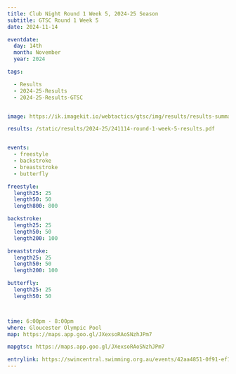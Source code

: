 ```yaml
---
title: Club Night Round 1 Week 5, 2024-25 Season
subtitle: GTSC Round 1 Week 5
date: 2024-11-14

eventdate:
  day: 14th
  month: November
  year: 2024

tags:

  - Results
  - 2024-25-Results
  - 2024-25-Results-GTSC


image: https://ik.imagekit.io/webtactics/gtsc/img/results/results-summary-5.jpg

results: /static/results/2024-25/241114-round-1-week-5-results.pdf


events:
  - freestyle
  - backstroke
  - breaststroke
  - butterfly

freestyle:
  length25: 25
  length50: 50
  length800: 800

backstroke:
  length25: 25
  length50: 50
  length200: 100

breaststroke:
  length25: 25
  length50: 50
  length200: 100

butterfly:
  length25: 25
  length50: 50



time: 6:00pm - 8:00pm
where: Gloucester Olympic Pool
map: https://maps.app.goo.gl/JXexsoRAoSNzhJPm7

mapgtsc: https://maps.app.goo.gl/JXexsoRAoSNzhJPm7

entrylink: https://swimcentral.swimming.org.au/events/42aa4851-0f91-ef11-8a69-000d3ad2172a/detail
---
```






